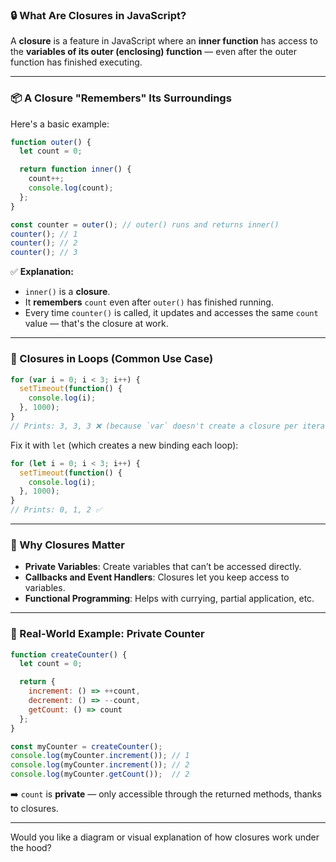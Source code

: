 ### 🔒 What Are **Closures** in JavaScript?

A **closure** is a feature in JavaScript where an **inner function** has access to the **variables of its outer (enclosing) function** — even after the outer function has finished executing.

---

### 📦 A Closure "Remembers" Its Surroundings

Here's a basic example:

```javascript
function outer() {
  let count = 0;

  return function inner() {
    count++;
    console.log(count);
  };
}

const counter = outer(); // outer() runs and returns inner()
counter(); // 1
counter(); // 2
counter(); // 3
```

✅ **Explanation:**

* `inner()` is a **closure**.
* It **remembers** `count` even after `outer()` has finished running.
* Every time `counter()` is called, it updates and accesses the same `count` value — that's the closure at work.

---

### 🔁 Closures in Loops (Common Use Case)

```javascript
for (var i = 0; i < 3; i++) {
  setTimeout(function() {
    console.log(i);
  }, 1000);
}
// Prints: 3, 3, 3 ❌ (because `var` doesn't create a closure per iteration)
```

Fix it with `let` (which creates a new binding each loop):

```javascript
for (let i = 0; i < 3; i++) {
  setTimeout(function() {
    console.log(i);
  }, 1000);
}
// Prints: 0, 1, 2 ✅
```

---

### 🧠 Why Closures Matter

* **Private Variables**: Create variables that can’t be accessed directly.
* **Callbacks and Event Handlers**: Closures let you keep access to variables.
* **Functional Programming**: Helps with currying, partial application, etc.

---

### 🔐 Real-World Example: Private Counter

```javascript
function createCounter() {
  let count = 0;

  return {
    increment: () => ++count,
    decrement: () => --count,
    getCount: () => count
  };
}

const myCounter = createCounter();
console.log(myCounter.increment()); // 1
console.log(myCounter.increment()); // 2
console.log(myCounter.getCount());  // 2
```

➡️ `count` is **private** — only accessible through the returned methods, thanks to closures.

---

Would you like a diagram or visual explanation of how closures work under the hood?
